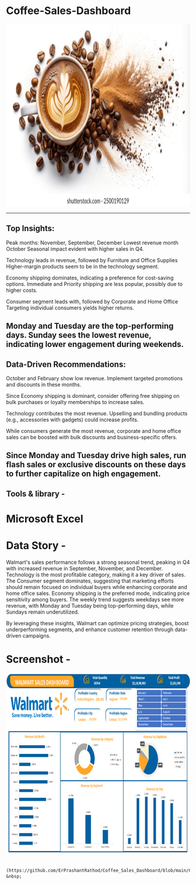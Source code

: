 # Coffee-Sales-Dashboard
<img src="https://github.com/ErPrashantRathod/Coffee_Sales_Dashboard/blob/main/coffee-mug-grinded-beans-concept-260nw-2500190129.jpg" alt="myql-logo" width="1000" height="500"/>

---

## Top Insights:
Peak months: November, September, December
Lowest revenue month October
Seasonal impact evident with higher sales in Q4.

Technology leads in revenue, followed by Furniture  and Office Supplies
Higher-margin products seem to be in the technology segment.

Economy shipping dominates, indicating a preference for cost-saving options.
Immediate and Priority shipping are less popular, possibly due to higher costs.

Consumer segment leads with, followed by Corporate and Home Office 
Targeting individual consumers yields higher returns.

Monday and Tuesday are the top-performing days.
Sunday sees the lowest revenue, indicating lower engagement during weekends.
---

## Data-Driven Recommendations:
October and February show low revenue. Implement targeted promotions and discounts in these months.

Since Economy shipping is dominant, consider offering free shipping on bulk purchases or loyalty memberships to increase sales.

Technology contributes the most revenue. Upselling and bundling products (e.g., accessories with gadgets) could increase profits.

While consumers generate the most revenue, corporate and home office sales can be boosted with bulk discounts and business-specific offers.

Since Monday and Tuesday drive high sales, run flash sales or exclusive discounts on these days to further capitalize on high engagement.
---
## Tools & library -

# Microsoft Excel


# Data Story -
####
Walmart's sales performance follows a strong seasonal trend, peaking in Q4 with increased revenue in September, November, and December. Technology is the most profitable category, making it a key driver of sales. The Consumer segment dominates, suggesting that marketing efforts should remain focused on individual buyers while enhancing corporate and home office sales. Economy shipping is the preferred mode, indicating price sensitivity among buyers. The weekly trend suggests weekdays see more revenue, with Monday and Tuesday being top-performing days, while Sundays remain underutilized.

By leveraging these insights, Walmart can optimize pricing strategies, boost underperforming segments, and enhance customer retention through data-driven campaigns.

# Screenshot -

<img src="https://github.com/ErPrashantRathod/Walmart_Sales_Dashboard/blob/main/WalmartDashboard%20ss.png" alt="myql-logo" width="1000" height="500"/>

          (https://github.com/ErPrashantRathod/Coffee_Sales_Dashboard/blob/main/Coffeesalesdashboardss.png) &nbsp;
